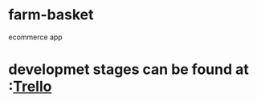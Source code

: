 # farm-basket
ecommerce app

# developmet stages can be found at :[Trello](https://trello.com/b/g66dol3a)
